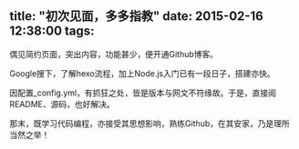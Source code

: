 title: "初次见面，多多指教"
date: 2015-02-16 12:38:00
tags:
---
偶见简约页面，突出内容，功能甚少，便开通Github博客。

Google搜下，了解hexo流程，加上Node.js入门已有一段日子，搭建亦快。

因配置_config.yml，有抓狂之处，皆是版本与网文不符缘故。于是，直接阅README、源码，也好解决。

那末，既学习代码编程，亦接受其思想影响，熟练Github，在其安家，乃是理所当然之举！